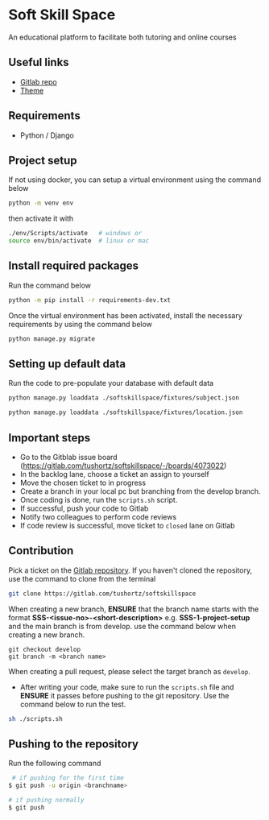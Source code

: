 # Soft Skill Space

An educational platform to facilitate both tutoring and online courses

## Useful links

- [Gitlab repo](https://gitlab.com/tushortz/softskillspace)
- [Theme](https://eduport.webestica.com/index.html)

## Requirements

- Python / Django

## Project setup

If not using docker, you can setup a virtual environment using the command below

```sh
python -m venv env
```

then activate it with

```sh
./env/Scripts/activate   # windows or
source env/bin/activate  # linux or mac
```

## Install required packages

Run the command below

```sh
python -m pip install -r requirements-dev.txt
```

Once the virtual environment has been activated, install the necessary requirements by using the command below

```sh
python manage.py migrate
```

##  Setting up default data

Run the code to pre-populate your database with default data

```sh
python manage.py loaddata ./softskillspace/fixtures/subject.json

python manage.py loaddata ./softskillspace/fixtures/location.json
```


## Important steps

- Go to the Gitblab issue board (https://gitlab.com/tushortz/softskillspace/-/boards/4073022)
- In the backlog lane, choose a ticket an assign to yourself
- Move the chosen ticket to in progress
- Create a branch in your local pc but branching from the develop branch.
- Once coding is done, run the `scripts.sh` script.
- If successful, push your code to Gitlab
- Notify two colleagues to perform code reviews
- If code review is successful, move ticket to `closed` lane on Gitlab


## Contribution

Pick a ticket on the [Gitlab repository](https://gitlab.com/tushortz/softskillspace). If you haven't cloned the repository, use the command to clone from the terminal

```sh
git clone https://gitlab.com/tushortz/softskillspace
```

When creating a new branch, **ENSURE** that the branch name starts with the format **SSS-&lt;issue-no&gt;-&lt;short-description&gt;** e.g. **SSS-1-project-setup** and the main branch is from develop. use the command below when creating a new branch.

```
git checkout develop
git branch -m <branch name>
```

When creating a pull request, please select the target branch as `develop`.

- After writing your code, make sure to run the `scripts.sh` file and **ENSURE** it passes before pushing to the git repository. Use the command below to run the test.

```sh
sh ./scripts.sh
```

## Pushing to the repository

Run the following command

```sh
 # if pushing for the first time
$ git push -u origin <branchname>

# if pushing normally
$ git push
```
